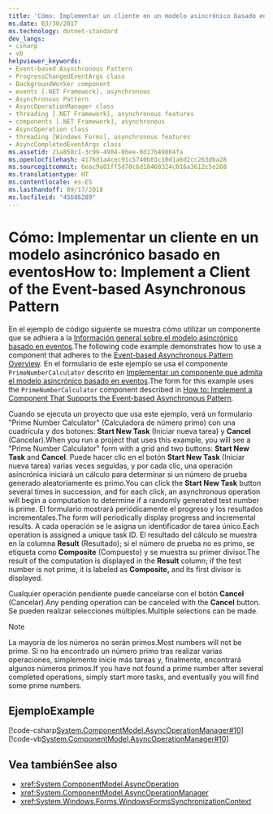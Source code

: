 ```yaml
---
title: 'Cómo: Implementar un cliente en un modelo asincrónico basado en eventos'
ms.date: 03/30/2017
ms.technology: dotnet-standard
dev_langs:
- csharp
- vb
helpviewer_keywords:
- Event-based Asynchronous Pattern
- ProgressChangedEventArgs class
- BackgroundWorker component
- events [.NET Framework], asynchronous
- Asynchronous Pattern
- AsyncOperationManager class
- threading [.NET Framework], asynchronous features
- components [.NET Framework], asynchronous
- AsyncOperation class
- threading [Windows Forms], asynchronous features
- AsyncCompletedEventArgs class
ms.assetid: 21a858c1-3c99-4904-86ee-0d17b49804fa
ms.openlocfilehash: 4176d1a4cec91c5740b03c10d1a6d2cc263dba28
ms.sourcegitcommit: 6eac9a01ff5d70c6d18460324c016a3612c5e268
ms.translationtype: HT
ms.contentlocale: es-ES
ms.lasthandoff: 09/17/2018
ms.locfileid: "45686289"
---
```

# <a name="how-to-implement-a-client-of-the-event-based-asynchronous-pattern"></a><span data-ttu-id="2d0c7-102">Cómo: Implementar un cliente en un modelo asincrónico basado en eventos</span><span class="sxs-lookup"><span data-stu-id="2d0c7-102">How to: Implement a Client of the Event-based Asynchronous Pattern</span></span>
<span data-ttu-id="2d0c7-103">En el ejemplo de código siguiente se muestra cómo utilizar un componente que se adhiera a la [Información general sobre el modelo asincrónico basado en eventos](../../../docs/standard/asynchronous-programming-patterns/event-based-asynchronous-pattern-overview.md).</span><span class="sxs-lookup"><span data-stu-id="2d0c7-103">The following code example demonstrates how to use a component that adheres to the [Event-based Asynchronous Pattern Overview](../../../docs/standard/asynchronous-programming-patterns/event-based-asynchronous-pattern-overview.md).</span></span> <span data-ttu-id="2d0c7-104">En el formulario de este ejemplo se usa el componente `PrimeNumberCalculator` descrito en [Implementar un componente que admita el modelo asincrónico basado en eventos](../../../docs/standard/asynchronous-programming-patterns/component-that-supports-the-event-based-asynchronous-pattern.md).</span><span class="sxs-lookup"><span data-stu-id="2d0c7-104">The form for this example uses the `PrimeNumberCalculator` component described in [How to: Implement a Component That Supports the Event-based Asynchronous Pattern](../../../docs/standard/asynchronous-programming-patterns/component-that-supports-the-event-based-asynchronous-pattern.md).</span></span>  
  
 <span data-ttu-id="2d0c7-105">Cuando se ejecuta un proyecto que usa este ejemplo, verá un formulario "Prime Number Calculator" (Calculadora de número primo) con una cuadrícula y dos botones: **Start New Task** (Iniciar nueva tarea) y **Cancel** (Cancelar).</span><span class="sxs-lookup"><span data-stu-id="2d0c7-105">When you run a project that uses this example, you will see a "Prime Number Calculator" form with a grid and two buttons: **Start New Task** and **Cancel**.</span></span> <span data-ttu-id="2d0c7-106">Puede hacer clic en el botón **Start New Task** (Iniciar nueva tarea) varias veces seguidas, y por cada clic, una operación asincrónica iniciará un cálculo para determinar si un número de prueba generado aleatoriamente es primo.</span><span class="sxs-lookup"><span data-stu-id="2d0c7-106">You can click the **Start New Task** button several times in succession, and for each click, an asynchronous operation will begin a computation to determine if a randomly generated test number is prime.</span></span> <span data-ttu-id="2d0c7-107">El formulario mostrará periódicamente el progreso y los resultados incrementales.</span><span class="sxs-lookup"><span data-stu-id="2d0c7-107">The form will periodically display progress and incremental results.</span></span> <span data-ttu-id="2d0c7-108">A cada operación se le asigna un identificador de tarea único.</span><span class="sxs-lookup"><span data-stu-id="2d0c7-108">Each operation is assigned a unique task ID.</span></span> <span data-ttu-id="2d0c7-109">El resultado del cálculo se muestra en la columna **Result** (Resultado); si el número de prueba no es primo, se etiqueta como **Composite** (Compuesto) y se muestra su primer divisor.</span><span class="sxs-lookup"><span data-stu-id="2d0c7-109">The result of the computation is displayed in the **Result** column; if the test number is not prime, it is labeled as **Composite,** and its first divisor is displayed.</span></span>  
  
 <span data-ttu-id="2d0c7-110">Cualquier operación pendiente puede cancelarse con el botón **Cancel** (Cancelar).</span><span class="sxs-lookup"><span data-stu-id="2d0c7-110">Any pending operation can be canceled with the **Cancel** button.</span></span> <span data-ttu-id="2d0c7-111">Se pueden realizar selecciones múltiples.</span><span class="sxs-lookup"><span data-stu-id="2d0c7-111">Multiple selections can be made.</span></span>  
  
> [!NOTE]
>  <span data-ttu-id="2d0c7-112">La mayoría de los números no serán primos.</span><span class="sxs-lookup"><span data-stu-id="2d0c7-112">Most numbers will not be prime.</span></span> <span data-ttu-id="2d0c7-113">Si no ha encontrado un número primo tras realizar varias operaciones, simplemente inicie más tareas y, finalmente, encontrará algunos números primos.</span><span class="sxs-lookup"><span data-stu-id="2d0c7-113">If you have not found a prime number after several completed operations, simply start more tasks, and eventually you will find some prime numbers.</span></span>  
  
## <a name="example"></a><span data-ttu-id="2d0c7-114">Ejemplo</span><span class="sxs-lookup"><span data-stu-id="2d0c7-114">Example</span></span>  
 [!code-csharp[System.ComponentModel.AsyncOperationManager#10](../../../samples/snippets/csharp/VS_Snippets_Winforms/System.ComponentModel.AsyncOperationManager/CS/primenumbercalculatormain.cs#10)]
 [!code-vb[System.ComponentModel.AsyncOperationManager#10](../../../samples/snippets/visualbasic/VS_Snippets_Winforms/System.ComponentModel.AsyncOperationManager/VB/primenumbercalculatormain.vb#10)]  
  
## <a name="see-also"></a><span data-ttu-id="2d0c7-115">Vea también</span><span class="sxs-lookup"><span data-stu-id="2d0c7-115">See also</span></span>

- <xref:System.ComponentModel.AsyncOperation>  
- <xref:System.ComponentModel.AsyncOperationManager>  
- <xref:System.Windows.Forms.WindowsFormsSynchronizationContext>
